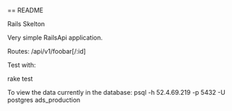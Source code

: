 == README

Rails Skelton 

Very simple RailsApi application.

Routes: /api/v1/foobar[/:id]

Test with:

rake test 


To view the data currently in the database:
psql -h 52.4.69.219 -p 5432 -U postgres ads_production
